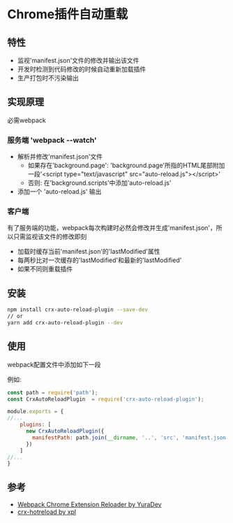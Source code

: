 # Chrome插件自动重载

## 特性

- 监视'manifest.json'文件的修改并输出该文件
- 开发时检测到代码修改的时候自动重新加载插件
- 生产打包时不污染输出

## 实现原理

必需webpack

### 服务端 'webpack --watch'

- 解析并修改'manifest.json'文件
    - 如果存在'background.page': 'background.page'所指的HTML尾部附加一段'&lt;script type=&quot;text/javascript&quot; src=&quot;auto-reload.js&quot;&gt;&lt;/script&gt;'
    - 否则: 在'background.scripts'中添加'auto-reload.js'
- 添加一个 'auto-reload.js' 输出

### 客户端

有了服务端的功能，webpack每次构建时必然会修改并生成'manifest.json'，所以只需监视该文件的修改即刻

- 加载时缓存当前'manifest.json'的'lastModified'属性
- 每两秒比对一次缓存的'lastModified'和最新的'lastModified'
- 如果不同则重载插件

## 安装

```bash
npm install crx-auto-reload-plugin --save-dev
// or
yarn add crx-auto-reload-plugin --dev
```

## 使用

webpack配置文件中添加如下一段

例如:

```js
const path = require('path');
const CrxAutoReloadPlugin  = require('crx-auto-reload-plugin');

module.exports = {
//...
    plugins: [
      new CrxAutoReloadPlugin({
        manifestPath: path.join(__dirname, '..', 'src', 'manifest.json') // required
      })
    ]
//...
}
```

## 参考

 + [Webpack Chrome Extension Reloader by YuraDev](https://github.com/YuraDev/wcer)
 + [crx-hotreload by xpl](https://github.com/xpl/crx-hotreload)
